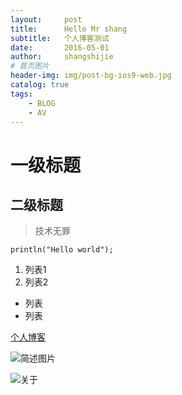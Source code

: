```yaml
---
layout:     post
title:      Hello Mr shang
subtitle:   个人博客测试
date:       2016-05-01
author:     shangshijie
# 首页图片
header-img: img/post-bg-ios9-web.jpg
catalog: true
tags:
    - BLOG
    - AV
---
```


# 一级标题

## 二级标题

> 技术无罪

```
println("Hello world");

```

1. 列表1
2. 列表2

*  列表
* 列表

[个人博客](http://shangshiije.github.io)

![简述图片](https://upload-images.jianshu.io/upload_images/2178672-9a47b2074362e570.jpg?imageMogr2/auto-orient/strip%7CimageView2/2/w/700)

![关于](../img/about.jpg)

